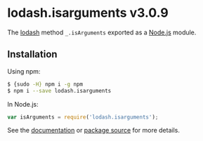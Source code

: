 # lodash.isarguments v3.0.9

The [lodash](https://lodash.com/) method `_.isArguments` exported as a [Node.js](https://nodejs.org/) module.

## Installation

Using npm:
```bash
$ {sudo -H} npm i -g npm
$ npm i --save lodash.isarguments
```

In Node.js:
```js
var isArguments = require('lodash.isarguments');
```

See the [documentation](https://lodash.com/docs#isArguments) or [package source](https://github.com/lodash/lodash/blob/3.0.9-npm-packages/lodash.isarguments) for more details.

